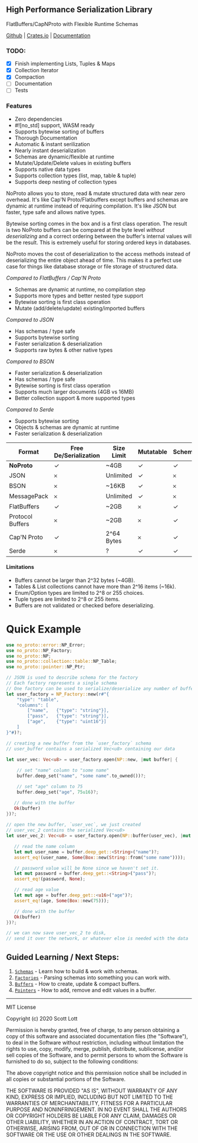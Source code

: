 ## High Performance Serialization Library
FlatBuffers/CapNProto with Flexible Runtime Schemas

[Github](https://github.com/ClickSimply/NoProto) | [Crates.io](https://crates.io/crates/no_proto) | [Documentation](https://docs.rs/no_proto)

### TODO: 
- [x] Finish implementing Lists, Tuples & Maps
- [x] Collection Iterator
- [x] Compaction
- [ ] Documentation
- [ ] Tests

### Features  
- Zero dependencies
- #![no_std] support, WASM ready
- Supports bytewise sorting of buffers
- Thorough Documentation
- Automatic & instant serilization
- Nearly instant deserialization
- Schemas are dynamic/flexible at runtime
- Mutate/Update/Delete values in existing buffers
- Supports native data types
- Supports collection types (list, map, table & tuple)
- Supports deep nesting of collection types

NoProto allows you to store, read & mutate structured data with near zero overhead. It's like Cap'N Proto/Flatbuffers except buffers and schemas are dynamic at runtime instead of requiring compilation.  It's like JSON but faster, type safe and allows native types.

Bytewise sorting comes in the box and is a first class operation. The result is two NoProto buffers can be compared at the byte level *without deserializing* and a correct ordering between the buffer's internal values will be the result.  This is extremely useful for storing ordered keys in databases. 

NoProto moves the cost of deserialization to the access methods instead of deserializing the entire object ahead of time. This makes it a perfect use case for things like database storage or file storage of structured data.

*Compared to FlatBuffers / Cap'N Proto*
- Schemas are dynamic at runtime, no compilation step
- Supports more types and better nested type support
- Bytewise sorting is first class operation
- Mutate (add/delete/update) existing/imported buffers

*Compared to JSON*
- Has schemas / type safe
- Supports bytewise sorting
- Faster serialization & deserialization
- Supports raw bytes & other native types

*Compared to BSON*
- Faster serialization & deserialization
- Has schemas / type safe
- Bytewise sorting is first class operation
- Supports much larger documents (4GB vs 16MB)
- Better collection support & more supported types

*Compared to Serde*
- Supports bytewise sorting
- Objects & schemas are dynamic at runtime
- Faster serialization & deserialization

| Format           | Free De/Serialization | Size Limit | Mutatable | Schemas | Language Agnostic | Runtime Dynamic | Bytewise Sorting |
|------------------|-----------------------|------------|-----------|---------|-------------------|-----------------|------------------|
| **NoProto**      | ✓                     | ~4GB       | ✓         | ✓       | ✓                 | ✓               | ✓                |
| JSON             | 𐄂                     | Unlimited  | ✓         | 𐄂       | ✓                 | ✓               | 𐄂                |
| BSON             | 𐄂                     | ~16KB      | ✓         | 𐄂       | ✓                 | ✓               | 𐄂                |
| MessagePack      | 𐄂                     | Unlimited  | ✓         | 𐄂       | ✓                 | ✓               | 𐄂                |
| FlatBuffers      | ✓                     | ~2GB       | 𐄂         | ✓       | ✓                 | 𐄂               | 𐄂                |
| Protocol Buffers | 𐄂                     | ~2GB       | 𐄂         | ✓       | ✓                 | 𐄂               | 𐄂                |
| Cap'N Proto      | ✓                     | 2^64 Bytes | 𐄂         | ✓       | ✓                 | 𐄂               | 𐄂                |
| Serde            | 𐄂                     | ?          | ✓         | ✓       | 𐄂                 | 𐄂               | 𐄂                |



#### Limitations
- Buffers cannot be larger than 2^32 bytes (~4GB).
- Tables & List collections cannot have more than 2^16 items (~16k).
- Enum/Option types are limited to 2^8 or 255 choices.
- Tuple types are limited to 2^8 or 255 items.
- Buffers are not validated or checked before deserializing.

# Quick Example
```rust
use no_proto::error::NP_Error;
use no_proto::NP_Factory;
use no_proto::NP;
use no_proto::collection::table::NP_Table;
use no_proto::pointer::NP_Ptr;

// JSON is used to describe schema for the factory
// Each factory represents a single schema
// One factory can be used to serialize/deserialize any number of buffers
let user_factory = NP_Factory::new(r#"{
    "type": "table",
    "columns": [
        ["name",   {"type": "string"}],
        ["pass",   {"type": "string"}],
        ["age",    {"type": "uint16"}]
    ]
}"#)?;

// creating a new buffer from the `user_factory` schema
// user_buffer contains a serialized Vec<u8> containing our data

let user_vec: Vec<u8> = user_factory.open(NP::new, |mut buffer| {
    
    // set "name" column to "some name"
    buffer.deep_set("name", "some name".to_owned())?;

    // set "age" column to 75
    buffer.deep_set("age", 75u16)?;

   // done with the buffer
   Ok(buffer)
})?;
 
// open the new buffer, `user_vec`, we just created
// user_vec_2 contains the serialized Vec<u8>
let user_vec_2: Vec<u8> = user_factory.open(NP::buffer(user_vec), |mut buffer| {

   // read the name column
   let mut user_name = buffer.deep_get::<String>("name")?;
   assert_eq!(user_name, Some(Box::new(String::from("some name"))));

   // password value will be None since we haven't set it.
   let mut password = buffer.deep_get::<String>("pass")?;
   assert_eq!(password, None);

   // read age value    
   let mut age = buffer.deep_get::<u16>("age")?;
   assert_eq!(age, Some(Box::new(75)));    

   // done with the buffer
   Ok(buffer)
})?;

// we can now save user_vec_2 to disk, 
// send it over the network, or whatever else is needed with the data
```

## Guided Learning / Next Steps:
1. [`Schemas`](https://docs.rs/no_proto/latest/no_proto/schema/index.html) - Learn how to build & work with schemas.
2. [`Factories`](https://docs.rs/no_proto/latest/no_proto/struct.NP_Factory.html) - Parsing schemas into something you can work with.
3. [`Buffers`](https://docs.rs/no_proto/latest/no_proto/buffer/index.html) - How to create, update & compact buffers.
4. [`Pointers`](https://docs.rs/no_proto/latest/no_proto/pointer/index.html) - How to add, remove and edit values in a buffer.

----------------------

MIT License

Copyright (c) 2020 Scott Lott

Permission is hereby granted, free of charge, to any person obtaining a copy
of this software and associated documentation files (the "Software"), to deal
in the Software without restriction, including without limitation the rights
to use, copy, modify, merge, publish, distribute, sublicense, and/or sell
copies of the Software, and to permit persons to whom the Software is
furnished to do so, subject to the following conditions:

The above copyright notice and this permission notice shall be included in all
copies or substantial portions of the Software.

THE SOFTWARE IS PROVIDED "AS IS", WITHOUT WARRANTY OF ANY KIND, EXPRESS OR
IMPLIED, INCLUDING BUT NOT LIMITED TO THE WARRANTIES OF MERCHANTABILITY,
FITNESS FOR A PARTICULAR PURPOSE AND NONINFRINGEMENT. IN NO EVENT SHALL THE
AUTHORS OR COPYRIGHT HOLDERS BE LIABLE FOR ANY CLAIM, DAMAGES OR OTHER
LIABILITY, WHETHER IN AN ACTION OF CONTRACT, TORT OR OTHERWISE, ARISING FROM,
OUT OF OR IN CONNECTION WITH THE SOFTWARE OR THE USE OR OTHER DEALINGS IN THE
SOFTWARE.